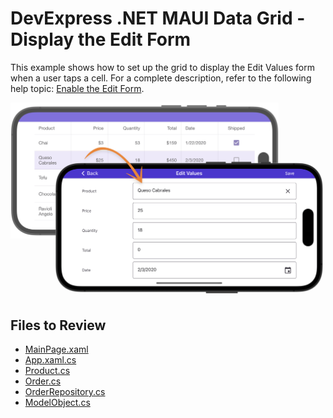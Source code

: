 # DevExpress .NET MAUI Data Grid - Display the Edit Form

This example shows how to set up the grid to display the Edit Values form when a user taps a cell. For a complete description, refer to the following help topic: [Enable the Edit Form](https://docs.devexpress.com/MAUI/403652/data-grid/edit-cell-values#edit-form).

<img src="./img/edit-form.png"/>

<!-- default file list -->
## Files to Review

* [MainPage.xaml](./DataGrid_EditForm/MainPage.xaml)
* [App.xaml.cs](./DataGrid_EditForm/App.xaml.cs)
* [Product.cs](./DataGrid_EditForm/DataModel/Product.cs)
* [Order.cs](./DataGrid_EditForm/DataModel/Order.cs)
* [OrderRepository.cs](./DataGrid_EditForm/DataModel/OrderRepository.cs)
* [ModelObject.cs](./DataGrid_EditForm/DataModel/ModelObject.cs)
<!-- default file list end -->

